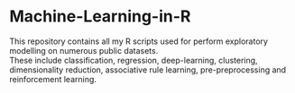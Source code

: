 # Machine-Learning-in-R
This repository contains all my R scripts used for perform exploratory modelling on numerous public datasets.  
These include classification, regression, deep-learning, clustering, dimensionality reduction, associative rule learning, pre-preprocessing and reinforcement learning.

